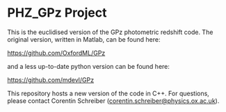 PHZ_GPz Project
===============

This is the euclidised version of the GPz photometric redshift code. The original version, written in Matlab, can be found here:

https://github.com/OxfordML/GPz

and a less up-to-date python version can be found here:

https://github.com/mdevl/GPz

This repository hosts a new version of the code in C++. For questions, please contact Corentin Schreiber (corentin.schreiber@physics.ox.ac.uk).
